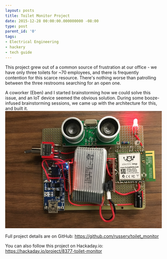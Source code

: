 ```yaml
---
layout: posts
title: Toilet Monitor Project
date: 2015-12-28 00:00:00.000000000 -08:00
type: post
parent_id: '0'
tags:
- Electrical Engineering
- hackery
- tech guide
---
```


This project grew out of a common source of frustration at our office - we have only three toilets for ~70 employees, and there is frequently contention for this scarce resource. There's nothing worse than patrolling between the three restrooms searching for an open one.

A coworker (Eben) and I started brainstorming how we could solve this issue, and an IoT device seemed the obvious solution. During some booze-infused brainstorming sessions, we came up with the architecture for this, and built it.<!--more-->
![Breadboard prototype hardware](/assets/images/old_posts/toilet_mon_hardware.jpg)

Full project details are on GitHub:
<https://github.com/russery/toilet_monitor>

You can also follow this project on Hackaday.io:
<https://hackaday.io/project/8377-toilet-monitor>